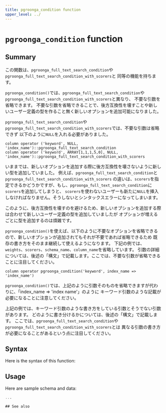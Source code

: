 ```yaml
---
title: pgroonga_condition function
upper_level: ../
---
```


# `pgroonga_condition` function

## Summary

この関数は、`pgroonga_full_text_search_condition`や`pgroonga_full_text_search_condition_with_scorers`と
同等の機能を持ちます。

`pgroonga_condition()`では、`pgroonga_full_text_search_condition`や`pgroonga_full_text_search_condition_with_scorers`と異なり、
不要な引数を省略できます。
不要な引数を省略できることで、後方互換性を壊すことや新しいユーザー定義の型を作ること無く新しいオプションを追加可能になりました。

`pgroonga_full_text_search_condition`や`pgroonga_full_text_search_condition_with_scorers`では、不要な引数は省略できず
以下のように`NULL`を入れる必要がありました。

```
column operator ('keyword', NULL, 'index_name')::pgroonga_full_text_search_condition
column operator ('keyword', ARRAY[1,1,1,5,0], NULL, 'index_name')::pgroonga_full_text_search_condition_with_scorers
```

いままでは、新しいオプションを追加する際に後方互換性を壊さないように新しい型を追加していました。
例えば、`pgroonga_full_text_search_condition`と`pgroonga_full_text_search_condition_with_scorers`
の違いは、`scorers`を指定できるかどうかですが、もし、`pgroonga_full_text_search_condition`に`scorers`を追加してしまうと、
`scorers`を使わないユーザーも新たに`NULL`を挿入しなければなりません。そうしないとシンタックスエラーになってしまいます。

このように、後方互換性を壊すのを避けるため、新しいオプションを追加する際は合わせて新しいユーザー定義の型を追加していましたが
オプションが増えるごとに型を追加するのは煩雑です。

`pgroonga_condition()`を使えば、以下のように不要なオプションを省略できるので、新しいオプションが追加されてもそれが不要であれば省略できるため
既存の書き方をそのまま継続して使えるようになります。
下記の例では、`weights`、`scorers`、`schema_name`、`column_name`を省略しています。
引数の詳細については、後述の「構文」で記載します。ここでは、不要な引数が省略できることに注目してください。

```
column operator pgroonga_condition('keyword', index_name => 'index_name')
```

`pgroonga_condition()`では、上記のように引数そのものを省略できますが代わりに、「index_name => 'index name'」のように
キーワード引数のような記載が必要になることに注意してください。

上記の例では、キーワード引数のような書き方をしている引数とそうでない引数があります。
どのように書き分けるかについては、後述の「構文」で記載します。
ここでは、`pgroonga_full_text_search_condition`や`pgroonga_full_text_search_condition_with_scorers`とは
異なる引数の書き方が必要になることがあるという点に注目してください。

## Syntax

Here is the syntax of this function:

## Usage

Here are sample schema and data:

```sql
...

## See also

